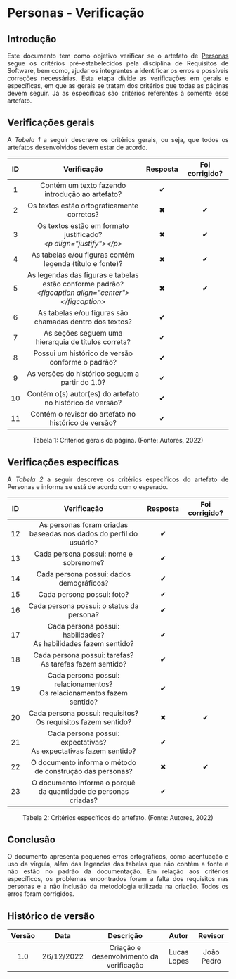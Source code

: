# Personas - Verificação

## Introdução
<p align="justify">Este documento tem como objetivo verificar se o artefato de <a href="https://requisitos-de-software.github.io/2022.2-Grasshopper/elicitacao/personas/" target="_blank">Personas</a> segue os critérios pré-estabelecidos pela disciplina de Requisitos de Software, bem como, ajudar os integrantes a identificar os erros e possíveis correções necessárias. Esta etapa divide as verificações em gerais e específicas, em que as gerais se tratam dos critérios que todas as páginas devem seguir. Já as específicas são critérios referentes à somente esse artefato.</p>

## Verificações gerais
<p align="justify">A <i>Tabela 1</i> a seguir descreve os critérios gerais, ou seja, que todos os artefatos desenvolvidos devem estar de acordo.</p>

| ID | Verificação | Resposta | Foi corrigido? |
| :--: | :-------: | :------: | :------------: |
| 1 | Contém um texto fazendo introdução ao artefato? | ✔ |  |
| 2 | Os textos estão ortograficamente corretos? | ✖ | ✔ |
| 3 | Os textos estão em formato justificado?<br><i>&lt;p align="justify"&gt;&lt;/p&gt;</i> | ✖ | ✔ |
| 4 | As tabelas e/ou figuras contém legenda (título e fonte)? | ✖ | ✔ |
| 5 | As legendas das figuras e tabelas estão conforme padrão?<br><i>&lt;figcaption align="center"&gt;&lt;/figcaption&gt;</i> | ✖ | ✔ |
| 6 | As tabelas e/ou figuras são chamadas dentro dos textos? | ✔ |  |
| 7 | As seções seguem uma hierarquia de títulos correta? | ✔ |  |
| 8 | Possui um histórico de versão conforme o padrão? | ✔ |  |
| 9 | As versões do histórico seguem a partir do 1.0? | ✔ |  |
| 10 | Contém o(s) autor(es) do artefato no histórico de versão? | ✔ |  |
| 11 | Contém o revisor do artefato no histórico de versão? | ✔ |  |

<figcaption align="center">Tabela 1: Critérios gerais da página. (Fonte: Autores, 2022)</figcaption>

## Verificações específicas
<p align="justify">A <i>Tabela 2</i> a seguir descreve os critérios específicos do artefato de Personas e informa se está de acordo com o esperado.</p>

| ID | Verificação | Resposta | Foi corrigido? |
| :--: | :-------: | :------: | :------------: |
| 12 | As personas foram criadas baseadas nos dados do perfil do usuário? | ✔ |  |
| 13 | Cada persona possui: nome e sobrenome? | ✔ |  |
| 14 | Cada persona possui: dados demográficos? | ✔ |  |
| 15 | Cada persona possui: foto? | ✔ |  |
| 16 | Cada persona possui: o status da persona?| ✔ |  |
| 17 | Cada persona possui: habilidades?<br>As habilidades fazem sentido? | ✔ |  |
| 18 | Cada persona possui: tarefas?<br>As tarefas fazem sentido? | ✔ |  |
| 19 | Cada persona possui: relacionamentos?<br>Os relacionamentos fazem sentido? | ✔ |  |
| 20 | Cada persona possui: requisitos?<br>Os requisitos fazem sentido? | ✖ | ✔ |
| 21 | Cada persona possui: expectativas?<br>As expectativas fazem sentido? | ✔ |  |
| 22 | O documento informa o método de construção das personas? | ✖ | ✔ |
| 23 | O documento informa o porquê da quantidade de personas criadas? | ✔ |  |

<figcaption align="center">Tabela 2: Critérios específicos do artefato. (Fonte: Autores, 2022)</figcaption>

## Conclusão
<p align="justify">O documento apresenta pequenos erros ortográficos, como acentuação e uso da vírgula, além das legendas das tabelas que não contém a fonte e não estão no padrão da documentação. Em relação aos critérios específicos, os problemas encontrados foram a falta dos requisitos nas personas e a não inclusão da metodologia utilizada na criação. Todos os erros foram corrigidos.</p>

## Histórico de versão
| Versão | Data | Descrição | Autor | Revisor |
| :----: | :--: | :-------: | :---: | :-----: |
| 1.0 | 26/12/2022 | Criação e desenvolvimento da verificação | Lucas Lopes | João Pedro |